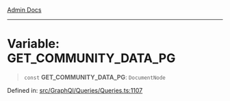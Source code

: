 [Admin Docs](/)

***

# Variable: GET\_COMMUNITY\_DATA\_PG

> `const` **GET\_COMMUNITY\_DATA\_PG**: `DocumentNode`

Defined in: [src/GraphQl/Queries/Queries.ts:1107](https://github.com/PalisadoesFoundation/talawa-admin/blob/main/src/GraphQl/Queries/Queries.ts#L1107)
